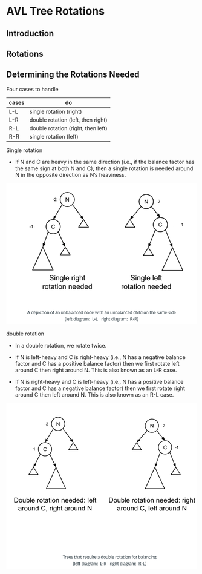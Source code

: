 # AVL Tree Rotations

## Introduction

## Rotations

## Determining the Rotations Needed

Four cases to handle

| cases | do | 
| ------------- | ------------- |
| L-L | single rotation (right) |
| L-R | double rotation (left, then right) |
| R-L | double rotation (right, then left)  |
| R-R | single rotation (left) |

Single rotation

- If N and C are heavy in the same direction (i.e., if the balance factor has the same sign at both N and C), then a single rotation is needed around N in the opposite direction as N’s heaviness. 

![](single.png)


double rotation

- In a double rotation, we rotate twice. 

- If N is left-heavy and C is right-heavy (i.e., N has a negative balance factor and C has a positive balance factor) then we first rotate left around C then right around N. This is also known as an L-R case. 

-  If N is right-heavy and C is left-heavy (i.e., N has a positive balance factor and C has a negative balance factor) then we first rotate right around C then left around N. This is also known as an R-L case. 

![](double.png)


